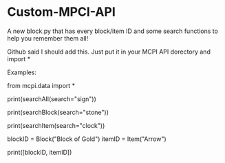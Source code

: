 # Custom-MPCI-API
A new block.py that has every block/item ID and some search functions to help you remember them all!

Github said I should add this.
Just put it in your MCPI API dorectory and import *

Examples:

from mcpi.data import *

print(searchAll(search="sign"))

print(searchBlock(search="stone"))

print(searchItem(search="clock"))

blockID = Block("Block of Gold")
itemID = Item("Arrow")

print([blockID, itemID])
